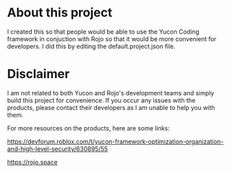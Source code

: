 # About this project
I created this so that people would be able to use the Yucon Coding framework in conjuction with Rojo so that it would be more convenient for developers. I did this by editing the default.project.json file.

# Disclaimer
I am not related to both Yucon and Rojo's development teams and simply build this project for convenience. If you occur any issues with the products, please contact their developers as I am unable to help you with them.

For more resources on the products, here are some links:

https://devforum.roblox.com/t/yucon-framework-optimization-organization-and-high-level-security/630895/55

https://rojo.space
